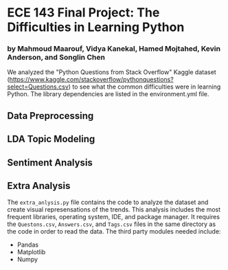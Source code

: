 # ECE 143 Final Project: The Difficulties in Learning Python 
### by Mahmoud Maarouf, Vidya Kanekal, Hamed Mojtahed, Kevin Anderson, and Songlin Chen
We analyzed the "Python Questions from Stack Overflow" Kaggle dataset (https://www.kaggle.com/stackoverflow/pythonquestions?select=Questions.csv) to see what the common difficulties were in learning Python. 
The library dependencies are listed in the environment.yml file.


## Data Preprocessing


## LDA Topic Modeling


## Sentiment Analysis


## Extra Analysis
The `extra_anlysis.py` file contains the code to analyze the dataset and create visual represensations of the trends. This analysis includes the most frequent libraries, operating system, IDE, and package manager. It requires the `Questons.csv`, `Answers.csv`, and `Tags.csv` files in the same directory as the code in order to read the data. The third party modules needed include:
- Pandas
- Matplotlib
- Numpy



